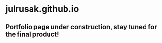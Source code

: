 julrusak.github.io
==================
## Portfolio page under construction, stay tuned for the final product!


